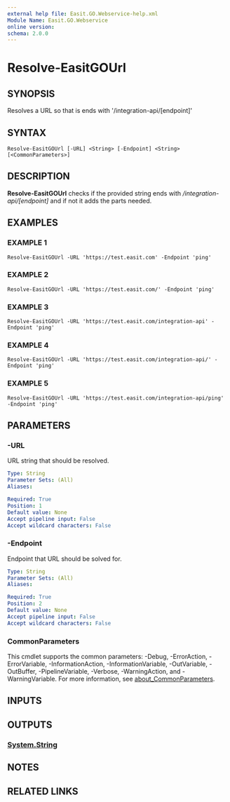 ```yaml
---
external help file: Easit.GO.Webservice-help.xml
Module Name: Easit.GO.Webservice
online version:
schema: 2.0.0
---
```


# Resolve-EasitGOUrl

## SYNOPSIS
Resolves a URL so that is ends with '/integration-api/\[endpoint\]'

## SYNTAX

```
Resolve-EasitGOUrl [-URL] <String> [-Endpoint] <String> [<CommonParameters>]
```

## DESCRIPTION
**Resolve-EasitGOUrl** checks if the provided string ends with */integration-api/\[endpoint\]* and if not it adds the parts needed.

## EXAMPLES

### EXAMPLE 1
```
Resolve-EasitGOUrl -URL 'https://test.easit.com' -Endpoint 'ping'
```

### EXAMPLE 2
```
Resolve-EasitGOUrl -URL 'https://test.easit.com/' -Endpoint 'ping'
```

### EXAMPLE 3
```
Resolve-EasitGOUrl -URL 'https://test.easit.com/integration-api' -Endpoint 'ping'
```

### EXAMPLE 4
```
Resolve-EasitGOUrl -URL 'https://test.easit.com/integration-api/' -Endpoint 'ping'
```

### EXAMPLE 5
```
Resolve-EasitGOUrl -URL 'https://test.easit.com/integration-api/ping' -Endpoint 'ping'
```

## PARAMETERS

### -URL
URL string that should be resolved.

```yaml
Type: String
Parameter Sets: (All)
Aliases:

Required: True
Position: 1
Default value: None
Accept pipeline input: False
Accept wildcard characters: False
```

### -Endpoint
Endpoint that URL should be solved for.

```yaml
Type: String
Parameter Sets: (All)
Aliases:

Required: True
Position: 2
Default value: None
Accept pipeline input: False
Accept wildcard characters: False
```

### CommonParameters
This cmdlet supports the common parameters: -Debug, -ErrorAction, -ErrorVariable, -InformationAction, -InformationVariable, -OutVariable, -OutBuffer, -PipelineVariable, -Verbose, -WarningAction, and -WarningVariable. For more information, see [about_CommonParameters](http://go.microsoft.com/fwlink/?LinkID=113216).

## INPUTS

## OUTPUTS

### [System.String](https://learn.microsoft.com/en-us/dotnet/api/system.string)
## NOTES

## RELATED LINKS
